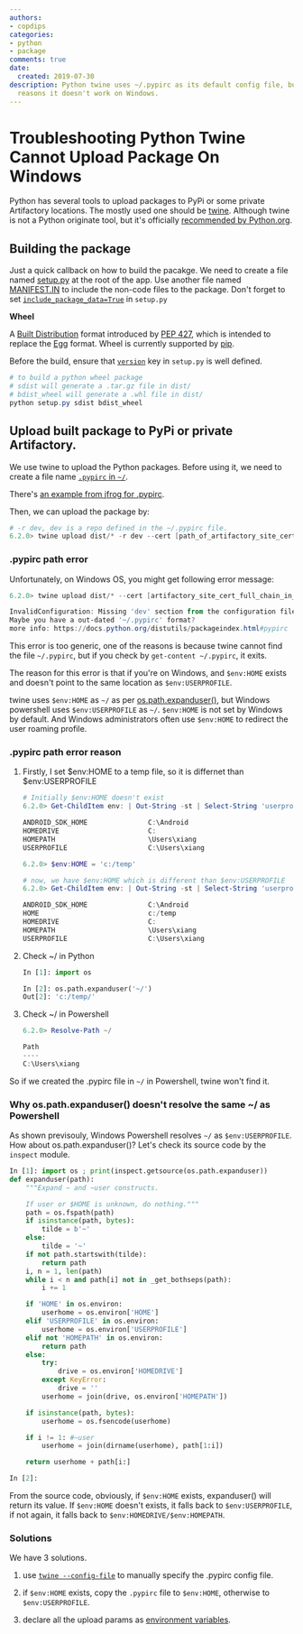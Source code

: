 ```yaml
---
authors:
- copdips
categories:
- python
- package
comments: true
date:
  created: 2019-07-30
description: Python twine uses ~/.pypirc as its default config file, but for some
  reasons it doesn't work on Windows.
---
```


# Troubleshooting Python Twine Cannot Upload Package On Windows

Python has several tools to upload packages to PyPi or some private Artifactory locations. The mostly used one should be [twine](https://twine.readthedocs.io/en/latest/). Although twine is not a Python originate tool, but it's officially [recommended by Python.org](https://packaging.python.org/tutorials/packaging-projects/#uploading-the-distribution-archives).

<!-- more -->

## Building the package

Just a quick callback on how to build the pacakge. We need to create a file named [setup.py](https://docs.python.org/3.7/distutils/setupscript.html) at the root of the app. Use another file named [MANIFEST.IN](https://docs.python.org/3/distutils/sourcedist.html#specifying-the-files-to-distribute) to include the non-code files to the package. Don't forget to set [`include_package_data=True`](https://python-packaging.readthedocs.io/en/latest/non-code-files.html) in `setup.py`

**Wheel**

<!-- more -->

>
A [Built Distribution](https://packaging.python.org/glossary/#term-built-distribution) format introduced by [PEP 427](https://www.python.org/dev/peps/pep-0427), which is intended to replace the [Egg](https://packaging.python.org/glossary/#term-egg) format. Wheel is currently supported by [pip](https://packaging.python.org/key_projects/#pip).

<!-- more -->

Before the build, ensure that [`version`](https://packaging.python.org/guides/distributing-packages-using-setuptools/#choosing-a-versioning-scheme) key in `setup.py` is well defined.

```powershell
# to build a python wheel package
# sdist will generate a .tar.gz file in dist/
# bdist_wheel will generate a .whl file in dist/
python setup.py sdist bdist_wheel
```

## Upload built package to PyPi or private Artifactory.

We use twine to upload the Python packages. Before using it, we need to create a file name [`.pypirc` in `~/`](https://github.com/pypa/twine/blob/master/twine/utils.py#L57).

There's [an example from jfrog for .pypirc](https://www.jfrog.com/confluence/display/RTF/PyPI+Repositories#PyPIRepositories-PublishingtoArtifactory).

Then, we can upload the package by:

```powershell
# -r dev, dev is a repo defined in the ~/.pypirc file.
6.2.0> twine upload dist/* -r dev --cert [path_of_artifactory_site_cert_bundle_full_chain_in_pem_format_it_seems_that_no_param_to_ignore_ssl_error_with_twine]
```

### .pypirc path error

Unfortunately, on Windows OS, you might get following error message:

```powershell
6.2.0> twine upload dist/* --cert [artifactory_site_cert_full_chain_in_pem_format] -r dev

InvalidConfiguration: Missing 'dev' section from the configuration file or not a complete URL in --repository-url.
Maybe you have a out-dated '~/.pypirc' format?
more info: https://docs.python.org/distutils/packageindex.html#pypirc
```

This error is too generic, one of the reasons is because twine cannot find the file `~/.pypirc`, but if you check by `get-content ~/.pypirc`, it exits.

The reason for this error is that if you're on Windows, and `$env:HOME` exists and doesn't point to the same location as `$env:USERPROFILE`.

twine uses `$env:HOME` as `~/` as per [os.path.expanduser()](https://github.com/pypa/twine/blob/579f3fe60f2333972ba0260f44033ee1889ca3ca/twine/utils.py#L70), but Windows powershell uses `$env:USERPROFILE` as `~/`. `$env:HOME` is not set by Windows by default. And Windows administrators often use `$env:HOME` to redirect the user roaming profile.

### .pypirc path error reason

1. Firstly, I set $env:HOME to a temp file, so it is differnet than $env:USERPROFILE

    ```powershell
    # Initially $env:HOME doesn't exist
    6.2.0> Get-ChildItem env: | Out-String -st | Select-String 'userpro|home'

    ANDROID_SDK_HOME               C:\Android
    HOMEDRIVE                      C:
    HOMEPATH                       \Users\xiang
    USERPROFILE                    C:\Users\xiang

    6.2.0> $env:HOME = 'c:/temp'

    # now, we have $env:HOME which is different than $env:USERPROFILE
    6.2.0> Get-ChildItem env: | Out-String -st | Select-String 'userpro|home'

    ANDROID_SDK_HOME               C:\Android
    HOME                           c:/temp
    HOMEDRIVE                      C:
    HOMEPATH                       \Users\xiang
    USERPROFILE                    C:\Users\xiang
    ```

1. Check ~/ in Python
    ```python
    In [1]: import os

    In [2]: os.path.expanduser('~/')
    Out[2]: 'c:/temp/'
    ```

2. Check ~/ in Powershell
    ```powershell
    6.2.0> Resolve-Path ~/

    Path
    ----
    C:\Users\xiang
    ```

So if we created the .pypirc file in `~/` in Powershell, twine won't find it.

### Why os.path.expanduser() doesn't resolve the same ~/ as Powershell

As shown previsouly, Windows Powershell resolves `~/` as `$env:USERPROFILE`. How about os.path.expanduser()? Let's check its source code by the `inspect` module.

```python
In [1]: import os ; print(inspect.getsource(os.path.expanduser))
def expanduser(path):
    """Expand ~ and ~user constructs.

    If user or $HOME is unknown, do nothing."""
    path = os.fspath(path)
    if isinstance(path, bytes):
        tilde = b'~'
    else:
        tilde = '~'
    if not path.startswith(tilde):
        return path
    i, n = 1, len(path)
    while i < n and path[i] not in _get_bothseps(path):
        i += 1

    if 'HOME' in os.environ:
        userhome = os.environ['HOME']
    elif 'USERPROFILE' in os.environ:
        userhome = os.environ['USERPROFILE']
    elif not 'HOMEPATH' in os.environ:
        return path
    else:
        try:
            drive = os.environ['HOMEDRIVE']
        except KeyError:
            drive = ''
        userhome = join(drive, os.environ['HOMEPATH'])

    if isinstance(path, bytes):
        userhome = os.fsencode(userhome)

    if i != 1: #~user
        userhome = join(dirname(userhome), path[1:i])

    return userhome + path[i:]

In [2]:
```

From the source code, obviously, if `$env:HOME` exists, expanduser() will return its value. If `$env:HOME` doesn't exists, it falls back to `$env:USERPROFILE`, if not again, it falls back to `$env:HOMEDRIVE/$env:HOMEPATH`.

### Solutions

We have 3 solutions.

1. use [`twine --config-file`](https://twine.readthedocs.io/en/latest/#twine-upload) to manually specify the .pypirc config file.

1. if `$env:HOME` exists, copy the `.pypirc` file to `$env:HOME`, otherwise to `$env:USERPROFILE`.

1. declare all the upload params as [environment variables](https://twine.readthedocs.io/en/latest/#environment-variables).
